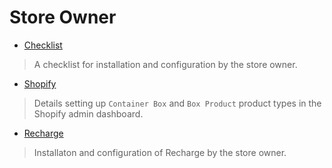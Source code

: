 # Store Owner

* <a href="/owner-checklist"
data-page="/owner-checklist" title="Checklist">
Checklist
</a>

  > A checklist for installation and configuration by the store owner.

* <a href="/owner-shopify"
data-page="/owner-shopify" title="Shopify">
Shopify
</a>

  > Details setting up `Container Box` and `Box Product` product types in the Shopify admin dashboard.

* <a href="/owner-recharge"
data-page="/owner-recharge" title="Recharge">
Recharge
</a>

  > Installaton and configuration of Recharge by the store owner.

